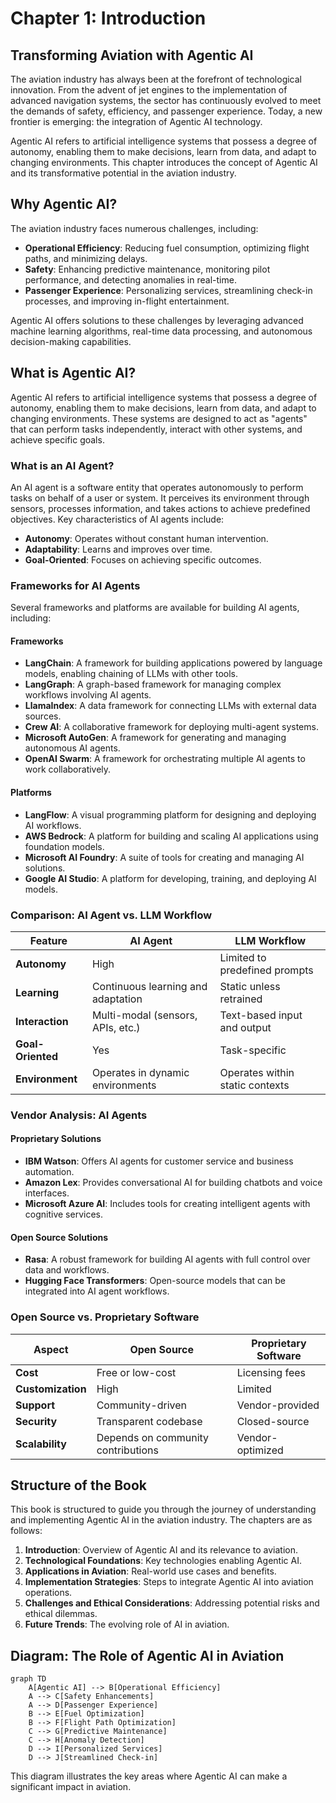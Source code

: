 # Chapter 1: Introduction

## Transforming Aviation with Agentic AI

The aviation industry has always been at the forefront of technological innovation. From the advent of jet engines to the implementation of advanced navigation systems, the sector has continuously evolved to meet the demands of safety, efficiency, and passenger experience. Today, a new frontier is emerging: the integration of Agentic AI technology.

Agentic AI refers to artificial intelligence systems that possess a degree of autonomy, enabling them to make decisions, learn from data, and adapt to changing environments. This chapter introduces the concept of Agentic AI and its transformative potential in the aviation industry.

## Why Agentic AI?

The aviation industry faces numerous challenges, including:

- **Operational Efficiency**: Reducing fuel consumption, optimizing flight paths, and minimizing delays.
- **Safety**: Enhancing predictive maintenance, monitoring pilot performance, and detecting anomalies in real-time.
- **Passenger Experience**: Personalizing services, streamlining check-in processes, and improving in-flight entertainment.

Agentic AI offers solutions to these challenges by leveraging advanced machine learning algorithms, real-time data processing, and autonomous decision-making capabilities.

## What is Agentic AI?

Agentic AI refers to artificial intelligence systems that possess a degree of autonomy, enabling them to make decisions, learn from data, and adapt to changing environments. These systems are designed to act as "agents" that can perform tasks independently, interact with other systems, and achieve specific goals.

### What is an AI Agent?

An AI agent is a software entity that operates autonomously to perform tasks on behalf of a user or system. It perceives its environment through sensors, processes information, and takes actions to achieve predefined objectives. Key characteristics of AI agents include:

- **Autonomy**: Operates without constant human intervention.
- **Adaptability**: Learns and improves over time.
- **Goal-Oriented**: Focuses on achieving specific outcomes.

### Frameworks for AI Agents

Several frameworks and platforms are available for building AI agents, including:

#### Frameworks

- **LangChain**: A framework for building applications powered by language models, enabling chaining of LLMs with other tools.
- **LangGraph**: A graph-based framework for managing complex workflows involving AI agents.
- **LlamaIndex**: A data framework for connecting LLMs with external data sources.
- **Crew AI**: A collaborative framework for deploying multi-agent systems.
- **Microsoft AutoGen**: A framework for generating and managing autonomous AI agents.
- **OpenAI Swarm**: A framework for orchestrating multiple AI agents to work collaboratively.

#### Platforms

- **LangFlow**: A visual programming platform for designing and deploying AI workflows.
- **AWS Bedrock**: A platform for building and scaling AI applications using foundation models.
- **Microsoft AI Foundry**: A suite of tools for creating and managing AI solutions.
- **Google AI Studio**: A platform for developing, training, and deploying AI models.

### Comparison: AI Agent vs. LLM Workflow

| Feature                | AI Agent                          | LLM Workflow                     |
|------------------------|------------------------------------|-----------------------------------|
| **Autonomy**           | High                              | Limited to predefined prompts    |
| **Learning**           | Continuous learning and adaptation| Static unless retrained          |
| **Interaction**        | Multi-modal (sensors, APIs, etc.) | Text-based input and output      |
| **Goal-Oriented**      | Yes                               | Task-specific                    |
| **Environment**        | Operates in dynamic environments  | Operates within static contexts  |

### Vendor Analysis: AI Agents

#### Proprietary Solutions

- **IBM Watson**: Offers AI agents for customer service and business automation.
- **Amazon Lex**: Provides conversational AI for building chatbots and voice interfaces.
- **Microsoft Azure AI**: Includes tools for creating intelligent agents with cognitive services.

#### Open Source Solutions

- **Rasa**: A robust framework for building AI agents with full control over data and workflows.
- **Hugging Face Transformers**: Open-source models that can be integrated into AI agent workflows.

### Open Source vs. Proprietary Software

| Aspect                 | Open Source                       | Proprietary Software             |
|------------------------|------------------------------------|-----------------------------------|
| **Cost**               | Free or low-cost                  | Licensing fees                   |
| **Customization**      | High                              | Limited                          |
| **Support**            | Community-driven                  | Vendor-provided                  |
| **Security**           | Transparent codebase              | Closed-source                    |
| **Scalability**        | Depends on community contributions| Vendor-optimized                 |

## Structure of the Book

This book is structured to guide you through the journey of understanding and implementing Agentic AI in the aviation industry. The chapters are as follows:

1. **Introduction**: Overview of Agentic AI and its relevance to aviation.
2. **Technological Foundations**: Key technologies enabling Agentic AI.
3. **Applications in Aviation**: Real-world use cases and benefits.
4. **Implementation Strategies**: Steps to integrate Agentic AI into aviation operations.
5. **Challenges and Ethical Considerations**: Addressing potential risks and ethical dilemmas.
6. **Future Trends**: The evolving role of AI in aviation.

## Diagram: The Role of Agentic AI in Aviation

```mermaid
graph TD
    A[Agentic AI] --> B[Operational Efficiency]
    A --> C[Safety Enhancements]
    A --> D[Passenger Experience]
    B --> E[Fuel Optimization]
    B --> F[Flight Path Optimization]
    C --> G[Predictive Maintenance]
    C --> H[Anomaly Detection]
    D --> I[Personalized Services]
    D --> J[Streamlined Check-in]
```

This diagram illustrates the key areas where Agentic AI can make a significant impact in aviation.